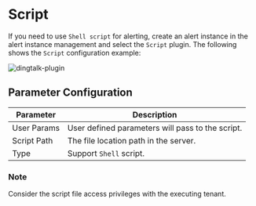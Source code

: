 # Script

If you need to use `Shell script` for alerting, create an alert instance in the alert instance management and select the `Script` plugin. 
The following shows the `Script` configuration example:

![dingtalk-plugin](/img/alert/script-plugin.png)

## Parameter Configuration

| **Parameter** | **Description** |
| --- | --- |
| User Params | User defined parameters will pass to the script. |
| Script Path |The file location path in the server. |
| Type | Support `Shell` script. |

### Note

Consider the script file access privileges with the executing tenant.